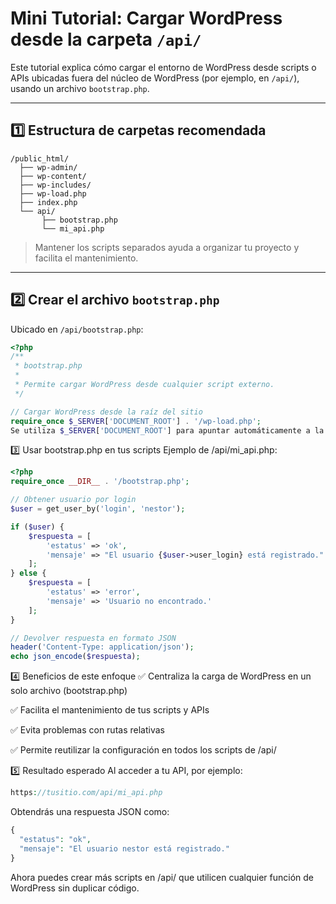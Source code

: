 # Mini Tutorial: Cargar WordPress desde la carpeta `/api/`

Este tutorial explica cómo cargar el entorno de WordPress desde scripts o APIs ubicadas fuera del núcleo de WordPress (por ejemplo, en `/api/`), usando un archivo `bootstrap.php`.

---

## 1️⃣ Estructura de carpetas recomendada

```text
/public_html/
  ├── wp-admin/
  ├── wp-content/
  ├── wp-includes/
  ├── wp-load.php
  ├── index.php
  └── api/
       ├── bootstrap.php
       └── mi_api.php
```

> Mantener los scripts separados ayuda a organizar tu proyecto y facilita el mantenimiento.

---

## 2️⃣ Crear el archivo `bootstrap.php`

Ubicado en `/api/bootstrap.php`:

```php
<?php
/**
 * bootstrap.php
 * 
 * Permite cargar WordPress desde cualquier script externo.
 */

// Cargar WordPress desde la raíz del sitio
require_once $_SERVER['DOCUMENT_ROOT'] . '/wp-load.php';
Se utiliza $_SERVER['DOCUMENT_ROOT'] para apuntar automáticamente a la raíz del sitio, evitando rutas relativas como ../wp-load.php.
```

3️⃣ Usar bootstrap.php en tus scripts
Ejemplo de /api/mi_api.php:

```php
<?php
require_once __DIR__ . '/bootstrap.php';

// Obtener usuario por login
$user = get_user_by('login', 'nestor');

if ($user) {
    $respuesta = [
        'estatus' => 'ok',
        'mensaje' => "El usuario {$user->user_login} está registrado."
    ];
} else {
    $respuesta = [
        'estatus' => 'error',
        'mensaje' => 'Usuario no encontrado.'
    ];
}

// Devolver respuesta en formato JSON
header('Content-Type: application/json');
echo json_encode($respuesta);
```

4️⃣ Beneficios de este enfoque
✅ Centraliza la carga de WordPress en un solo archivo (bootstrap.php)

✅ Facilita el mantenimiento de tus scripts y APIs

✅ Evita problemas con rutas relativas

✅ Permite reutilizar la configuración en todos los scripts de /api/

5️⃣ Resultado esperado
Al acceder a tu API, por ejemplo:

```php
https://tusitio.com/api/mi_api.php
```

Obtendrás una respuesta JSON como:
```php
{
  "estatus": "ok",
  "mensaje": "El usuario nestor está registrado."
}
```
Ahora puedes crear más scripts en /api/ que utilicen cualquier función de WordPress sin duplicar código.
